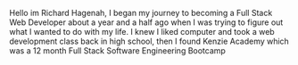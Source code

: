Hello im Richard Hagenah, I began my journey to becoming a Full Stack Web Developer about a year and a half ago when I was trying to figure out what I wanted to do with my life. I knew I liked computer and took a web development class back in high school, then I found Kenzie Academy which was a 12 month Full Stack Software Engineering Bootcamp
